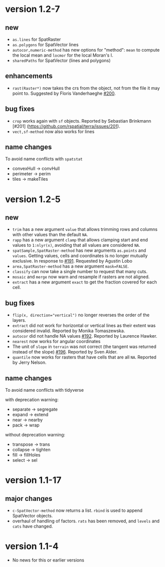 
# version 1.2-7

## new

- `as.lines` for SpatRaster
- `as.polygons` for SpatVector lines
- `autocor,numeric-method` has new options for "method": `mean` to compute the local mean and `locmor` for the local Moran's I. 
- `sharedPaths` for SpatVector (lines and polygons)

## enhancements

- `rast(Raster*)` now takes the crs from the object, not from the file it may point to. Suggested by Floris Vanderhaeghe [#200](https://github.com/rspatial/terra/issues/200).


## bug fixes

- `crop` works again with `sf` objects. Reported by Sebastian Brinkmann [#201] (https://github.com/rspatial/terra/issues/201).
- `vect,sf-method` now also works for lines

## name changes

To avoid name conflicts with `spatstat`

- convexHull -> convHull
- perimeter -> perim
- tiles -> makeTiles


# version 1.2-5

## new

- `trim` has a new argument `value` that allows trimming rows and columns with other values than the default `NA`.
- `rapp` has a new argument `clamp` that allows clamping start and end values to `1:nlyr(x)`, avoiding that all values are considered `NA`.
- `spatSample,SpatRaster-method` has new arguments `as.points` and `values`. Getting values, cells and coordinates is no longer mutually exclusive. In response to [#191](https://github.com/rspatial/terra/issues/191). Requested by Agustin Lobo
- `area,SpatRaster-method` has a new argument `mask=FALSE`.
- `classify` can now take a single number to request that many cuts.
- `mosaic` and `merge` now warn and resample if rasters are not aligned.
- `extract` has a new argument `exact` to get the fraction covered for each cell.

## bug fixes

- `flip(x, direction="vertical")` no longer reverses the order of the layers. 
- `extract` did not work for horizontal or vertical lines as their extent was considered invalid. Reported by Monika Tomaszewska.
- `autocor` did not handle NA values [#192](https://github.com/rspatial/terra/issues/192). Reported by Laurence Hawker.
- `nearest` now works for angular coordinates
- The unit of `slope` in `terrain` was not correct (the tangent was returned instead of the slope) [#196](https://github.com/rspatial/terra/issues/196). Reported by Sven Alder.
- `quantile` now works for rasters that have cells that are all `NA`. Reported by Jerry Nelson.

## name changes

To avoid name conflicts with tidyverse 

with deprecation warning:

- separate -> segregate
- expand -> extend
- near -> nearby
- pack -> wrap 

without deprecation warning:

- transpose -> trans
- collapse -> tighten 
- fill -> fillHoles
- select -> sel


# version 1.1-17

## major changes 

- `c-SpatVector-method` now returns a list. `rbind` is used to append SpatVector objects.
- overhaul of handling of factors. `rats` has been removed, and `levels` and `cats` have changed.


# version 1.1-4

- No news for this or earlier versions
